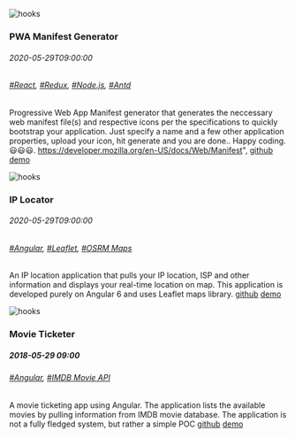 ![hooks](/images/100000.png)
### PWA Manifest Generator
###### 2020-05-29T09:00:00
###### [#React](/react), [#Redux](/redux), [#Node.js](/node), [#Antd](/antd)
Progressive Web App Manifest generator that generates the neccessary web manifest file(s) and respective icons per the specifications to quickly bootstrap your application. Just specify a 
name and a few other application properties, upload your icon, hit generate and you are done.. Happy coding. 😃😃😃.
<a href='https://developer.mozilla.org/en-US/docs/Web/Manifest'>https://developer.mozilla.org/en-US/docs/Web/Manifest</a>",
[github](https://github.com/simonkiruku/pwa-client)
[demo](https://skdev.work/apps/pwa)

![hooks](/images/100001.png)
### IP Locator
###### 2020-05-29T09:00:00
###### [#Angular](/react), [#Leaflet](/redux), [#OSRM Maps](/node)
An IP location application that pulls your IP location, ISP and other information and displays your real-time location on map. This application is developed purely on Angular 6 and uses Leaflet maps library.
[github](https://github.com/simonkiruku/pwa-client)
[demo](https://skdev.work/apps/pwa)

![hooks](/images/100002.png)
### Movie Ticketer
##### 2018-05-29 09:00
###### [#Angular](/react), [#IMDB Movie API](/redux)
A movie ticketing app using Angular. The application lists the available movies by pulling information from IMDB movie database. The application is not a fully fledged system, but rather a simple POC
[github](https://github.com/simonkiruku/pwa-client)
[demo](https://skdev.work/apps/pwa)
